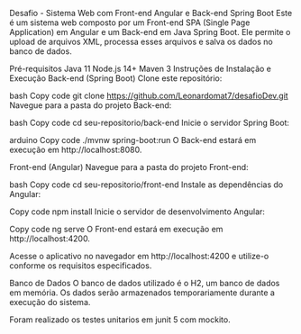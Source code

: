Desafio - Sistema Web com Front-end Angular e Back-end Spring Boot
Este é um sistema web composto por um Front-end SPA (Single Page Application) em Angular e um Back-end em Java Spring Boot. Ele permite o upload de arquivos XML, processa esses arquivos e salva os dados no banco de dados.

Pré-requisitos
Java 11
Node.js 14+
Maven 3
Instruções de Instalação e Execução
Back-end (Spring Boot)
Clone este repositório:

bash
Copy code
git clone https://github.com/Leonardomat7/desafioDev.git
Navegue para a pasta do projeto Back-end:

bash
Copy code
cd seu-repositorio/back-end
Inicie o servidor Spring Boot:

arduino
Copy code
./mvnw spring-boot:run
O Back-end estará em execução em http://localhost:8080.

Front-end (Angular)
Navegue para a pasta do projeto Front-end:

bash
Copy code
cd seu-repositorio/front-end
Instale as dependências do Angular:

Copy code
npm install
Inicie o servidor de desenvolvimento Angular:

Copy code
ng serve
O Front-end estará em execução em http://localhost:4200.

Acesse o aplicativo no navegador em http://localhost:4200 e utilize-o conforme os requisitos especificados.

Banco de Dados
O banco de dados utilizado é o H2, um banco de dados em memória. Os dados serão armazenados temporariamente durante a execução do sistema.

Foram realizado os testes unitarios em junit 5 com mockito.